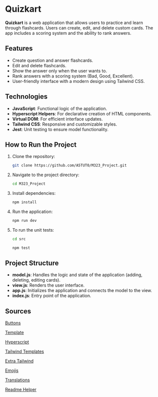 # Quizkart

**Quizkart** is a web application that allows users to practice and learn through flashcards. Users can create, edit, and delete custom cards. The app includes a scoring system and the ability to rank answers.

## Features

- Create question and answer flashcards.
- Edit and delete flashcards.
- Show the answer only when the user wants to.
- Rank answers with a scoring system (Bad, Good, Excellent).
- User-friendly interface with a modern design using Tailwind CSS.

## Technologies

- **JavaScript**: Functional logic of the application.
- **Hyperscript Helpers**: For declarative creation of HTML components.
- **Virtual DOM**: For efficient interface updates.
- **Tailwind CSS**: Responsive and customizable styles.
- **Jest**: Unit testing to ensure model functionality.

## How to Run the Project

1. Clone the repository:

   ```bash
   git clone https://github.com/A5TUT0/M323_Project.git
   ```

2. Navigate to the project directory:

   ```bash
   cd M323_Project
   ```

3. Install dependencies:

   ```bash
   npm install
   ```

4. Run the application:

   ```bash
   npm run dev
   ```

5. To run the unit tests:

   ```bash
   cd src

   npm test
   ```

## Project Structure

- **model.js**: Handles the logic and state of the application (adding, deleting, editing cards).
- **view.js**: Renders the user interface.
- **app.js**: Initializes the application and connects the model to the view.
- **index.js**: Entry point of the application.

## Sources

[Buttons](https://flowbite.com/docs/components/buttons/)

[Template](https://github.com/SwitzerChees/m323-example-project)

[Hyperscript](https://hyperscript.org/docs/)

[Tailwind Templates](https://flowbite.com/#components)

[Extra Tailwind](https://uiverse.io/elements?t=tailwind)

[Emojis](https://emojidb.org/edit-emojis)

[Translations](https://www.deepl.com/en/translator)

[Readme Helper](https://readme.so/)

[]()

[]()
